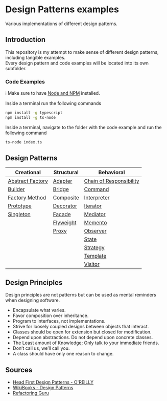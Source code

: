 # Design Patterns examples

Various implementations of different design patterns.

## Introduction

This repository is my attempt to make sense of different design patterns, including tangible examples.\
Every design pattern and code examples will be located into its own subfolder.

### Code Examples

:information_source: Make sure to have [Node and NPM](https://www.npmjs.com/get-npm) installed.

Inside a terminal run the following commands

```sh
npm install -g typescript
npm install -g ts-node
```

Inside a terminal, navigate to the folder with the code example and run the following command

```sh
ts-node index.ts
```

## Design Patterns

| Creational                           | Structural             | Behavioral                                         |
| ------------------------------------ | ---------------------- | -------------------------------------------------- |
| [Abstract Factory](abstract-factory) | [Adapter](adapter)     | [Chain of Responsibility](chain-of-responsibility) |
| [Builder](builder)                   | [Bridge](bridge)       | [Command](command)                                 |
| [Factory Method](factory-method)     | [Composite](composite) | [Interpreter](interpreter)                         |
| [Prototype](prototype)               | [Decorator](decorator) | [Iterator](iterator)                               |
| [Singleton](singleton)               | [Facade](facade)       | [Mediator](mediator)                               |
|                                      | [Flyweight](flyweight) | [Memento](memento)                                 |
|                                      | [Proxy](proxy)         | [Observer](observer)                               |
|                                      |                        | [State](state)                                     |
|                                      |                        | [Strategy](strategy)                               |
|                                      |                        | [Template](template)                               |
|                                      |                        | [Visitor](visitor)                                 |

## Design Principles

Design principles are not patterns but can be used as mental reminders when designing software.

- Encapsulate what varies.
- Favor composition over inheritance.
- Program to interfaces, not implementations.
- Strive for loosely coupled designs between objects that interact.
- Classes should be open for extension but closed for modification.
- Depend upon abstractions. Do not depend upon concrete classes.
- The Least amount of Knowledge; Only talk to your immediate friends.
- Don’t call us, we’ll call you.
- A class should have only one reason to change.

## Sources

- [Head First Design Patterns - O'REILLY](https://www.oreilly.com/library/view/head-first-design/0596007124/)
- [WikiBooks - Design Patterns](https://en.m.wikibooks.org/wiki/Introduction_to_Software_Engineering/Architecture/Design_Patterns)
- [Refactoring Guru](https://refactoring.guru/)
